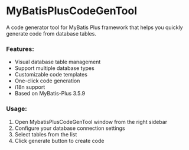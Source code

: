 # MyBatisPlusCodeGenTool
<p>A code generator tool for MyBatis Plus framework that helps you quickly generate code from database tables.</p>

<h3>Features:</h3>
<ul>
    <li>Visual database table management</li>
    <li>Support multiple database types</li>
    <li>Customizable code templates</li>
    <li>One-click code generation</li>
    <li>i18n support</li>
    <li>Based on MyBatis-Plus 3.5.9</li>
</ul>

<h3>Usage:</h3>
<ol>
    <li>Open MybatisPlusCodeGenTool window from the right sidebar</li>
    <li>Configure your database connection settings</li>
    <li>Select tables from the list</li>
    <li>Click generate button to create code</li>
</ol>
